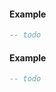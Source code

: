 <!-- #region shared|jo.file.isExist -->
#### Example
```lua
-- todo

```
<!-- #endregion shared|jo.file.isExist -->


<!-- #region shared|jo.file.load -->
#### Example
```lua
-- todo

```
<!-- #endregion shared|jo.file.load -->

